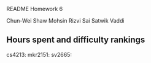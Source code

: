 README
Homework 6

Chun-Wei Shaw
Mohsin Rizvi
Sai Satwik Vaddi

## Hours spent and difficulty rankings

cs4213:
mkr2151:
sv2665:
